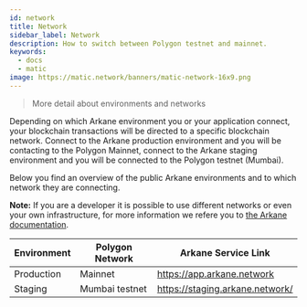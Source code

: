 ```yaml
---
id: network
title: Network
sidebar_label: Network
description: How to switch between Polygon testnet and mainnet.
keywords:
  - docs
  - matic
image: https://matic.network/banners/matic-network-16x9.png
---
```


> More detail about environments and networks

Depending on which Arkane environment you or your application connect, your blockchain transactions will be directed to a specific blockchain network. Connect to the Arkane production environment and you will be contacting to the Polygon Mainnet, connect to the Arkane staging environment and you will be connected to the Polygon testnet (Mumbai).

Below you find an overview of the public Arkane environments and to which network they are connecting.

**Note:** If you are a developer it is possible to use different networks or even your own infrastructure, for more information we refere you to [the Arkane documentation](https://arkane.gitbook.io/widget/).

| Environment | Polygon Network | Arkane Service Link             |
| ----------- | --------------- | ------------------------------- |
| Production  | Mainnet         | https://app.arkane.network      |
| Staging     | Mumbai testnet  | https://staging.arkane.network/ |


